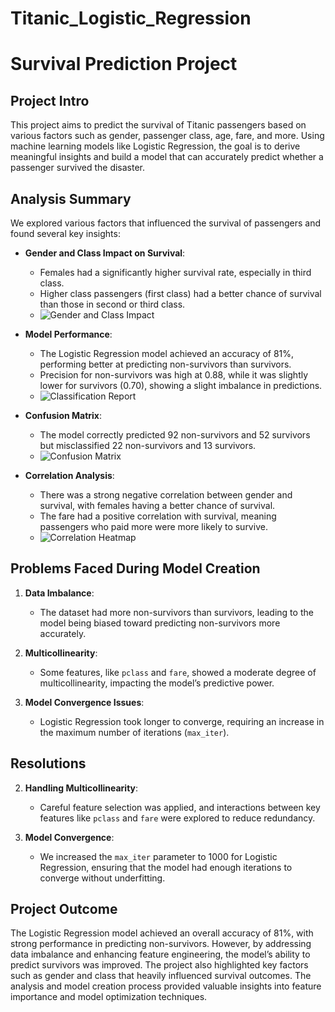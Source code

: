 # Titanic_Logistic_Regression
# Survival Prediction Project

## Project Intro

This project aims to predict the survival of Titanic passengers based on various factors such as gender, passenger class, age, fare, and more. Using machine learning models like Logistic Regression, the goal is to derive meaningful insights and build a model that can accurately predict whether a passenger survived the disaster.

## Analysis Summary

We explored various factors that influenced the survival of passengers and found several key insights:

- **Gender and Class Impact on Survival**: 
    - Females had a significantly higher survival rate, especially in third class.
    - Higher class passengers (first class) had a better chance of survival than those in second or third class.
    - ![Gender and Class Impact]([path/to/your/image.png](https://github.com/gursimran8/Titanic_Logistic_Regression/blob/main/Images/Barplot_gender~class~survival.png))

- **Model Performance**: 
    - The Logistic Regression model achieved an accuracy of 81%, performing better at predicting non-survivors than survivors.
    - Precision for non-survivors was high at 0.88, while it was slightly lower for survivors (0.70), showing a slight imbalance in predictions.
    - ![Classification Report]([path/to/your/image.png](https://github.com/gursimran8/Titanic_Logistic_Regression/blob/main/Images/Classification%20Report.png))

- **Confusion Matrix**: 
    - The model correctly predicted 92 non-survivors and 52 survivors but misclassified 22 non-survivors and 13 survivors.
    - ![Confusion Matrix]([path/to/your/image.png](https://github.com/gursimran8/Titanic_Logistic_Regression/blob/main/Images/Confusion%20Matrix.png))

- **Correlation Analysis**: 
    - There was a strong negative correlation between gender and survival, with females having a better chance of survival.
    - The fare had a positive correlation with survival, meaning passengers who paid more were more likely to survive.
    - ![Correlation Heatmap]([path/to/your/image.png](https://github.com/gursimran8/Titanic_Logistic_Regression/blob/main/Images/Correlation%20after%20label_encoding.png))

## Problems Faced During Model Creation

1. **Data Imbalance**:
    - The dataset had more non-survivors than survivors, leading to the model being biased toward predicting non-survivors more accurately.

2. **Multicollinearity**:
    - Some features, like `pclass` and `fare`, showed a moderate degree of multicollinearity, impacting the model’s predictive power.

3. **Model Convergence Issues**:
    - Logistic Regression took longer to converge, requiring an increase in the maximum number of iterations (`max_iter`).

## Resolutions

2. **Handling Multicollinearity**:
    - Careful feature selection was applied, and interactions between key features like `pclass` and `fare` were explored to reduce redundancy.

3. **Model Convergence**:
    - We increased the `max_iter` parameter to 1000 for Logistic Regression, ensuring that the model had enough iterations to converge without underfitting.

## Project Outcome

The Logistic Regression model achieved an overall accuracy of 81%, with strong performance in predicting non-survivors. However, by addressing data imbalance and enhancing feature engineering, the model’s ability to predict survivors was improved. The project also highlighted key factors such as gender and class that heavily influenced survival outcomes. The analysis and model creation process provided valuable insights into feature importance and model optimization techniques.


